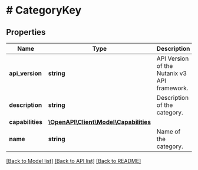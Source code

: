 # # CategoryKey

## Properties

Name | Type | Description | Notes
------------ | ------------- | ------------- | -------------
**api_version** | **string** | API Version of the Nutanix v3 API framework. | [optional] [default to '3.1.0']
**description** | **string** | Description of the category. | [optional]
**capabilities** | [**\OpenAPI\Client\Model\Capabilities**](Capabilities.md) |  | [optional]
**name** | **string** | Name of the category. |

[[Back to Model list]](../../README.md#models) [[Back to API list]](../../README.md#endpoints) [[Back to README]](../../README.md)

